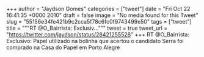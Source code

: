 
+++
author = "Jaydson Gomes"
categories = ["tweet"]
date = "Fri Oct 22 16:41:35 +0000 2010"
draft = false
image = "No media found for this Tweet"
slug = "55156e34fe421b9c2cca5f78c6fc0f9743499e50"
tags = ["tweet"]
title = """RT @O_Bairrista: Exclusiv..."""
tweet = true
tweet_url = "https://twitter.com/jaydson/status/28421255528"
+++
RT @O_Bairrista: Exclusivo: Papel utilizado na bolinha que acertou o candidato Serra foi comprado na Casa do Papel em Porto Alegre
